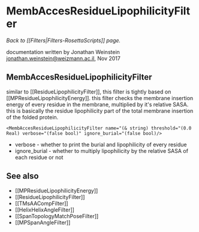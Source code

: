 # MembAccesResidueLipophilicityFilter
*Back to [[Filters|Filters-RosettaScripts]] page.*

documentation written by Jonathan Weinstein jonathan.weinstein@weizmann.ac.il, Nov 2017

## MembAccesResidueLipophilicityFilter
similar to [[ResidueLipophilicityFilter]], this filter is tightly based on [[MPResidueLipophilicityEnergy]].
this filter checks the membrane insertion energy of every residue in the membrane, multiplied by it's relative SASA. this is basically the residue lipophilicity part of the total membrane insertion of the folded protein.

```
<MembAccesResidueLipophilicityFilter name="(& string) threshold="(0.0 Real) verbose="(false bool)" ignore_burial="(false bool)/>
```

- verbose - whether to print the burial and lipophilicity of every residue
- ignore_burial - whether to multiply lipophilicity by the relative SASA of each residue or not

## See also
* [[MPResidueLipophilicityEnergy]]
* [[ResidueLipophilicityFilter]]
* [[TMsAACompFilter]]
* [[HelixHelixAngleFilter]]
* [[SpanTopologyMatchPoseFilter]]
* [[MPSpanAngleFilter]]